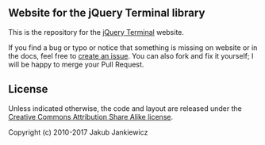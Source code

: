 ## Website for the jQuery Terminal library

This is the repository for the [jQuery Terminal](http://terminal.jcubic.pl) website.

If you find a bug or typo or notice that something is missing on website or in the docs,
feel free to [create an issue](https://github.com/jcubic/jquery.terminal-www/issues/new).
You can also fork and fix it yourself; I will be happy to merge your Pull Request.

## License

Unless indicated otherwise, the code and layout are released under the
[Creative Commons Attribution Share Alike license](https://creativecommons.org/licenses/by-sa/3.0/).

Copyright (c) 2010-2017 Jakub Jankiewicz
